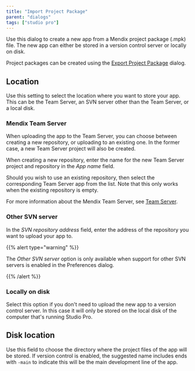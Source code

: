 ```yaml
---
title: "Import Project Package"
parent: "dialogs"
tags: ["studio pro"]
---
```

Use this dialog to create a new app from a Mendix project package (.mpk) file. The new app can either be stored in a version control server or locally on disk.

Project packages can be created using the [Export Project Package](export-project-package-dialog) dialog.

## Location

Use this setting to select the location where you want to store your app. This can be the Team Server, an SVN server other than the Team Server, or a local disk.

### Mendix Team Server

When uploading the app to the Team Server, you can choose between creating a new repository, or uploading to an existing one. In the former case, a new Team Server project will also be created.

When creating a new repository, enter the name for the new Team Server project and repository in the *App name* field.

Should you wish to use an existing repository, then select the corresponding Team Server app from the list. Note that this only works when the existing repository is empty.

For more information about the Mendix Team Server, see [Team Server](team-server).

### Other SVN server

In the *SVN repository address* field, enter the address of the repository you want to upload your app to.

{{% alert type="warning" %}}

The *Other SVN server* option is only available when support for other SVN servers is enabled in the Preferences dialog.

{{% /alert %}}

### Locally on disk

Select this option if you don't need to upload the new app to a version control server. In this case it will only be stored on the local disk of the computer that's running Studio Pro.

## Disk location

Use this field to choose the directory where the project files of the app will be stored. If version control is enabled, the suggested name includes ends with `-main` to indicate this will be the main development line of the app.
